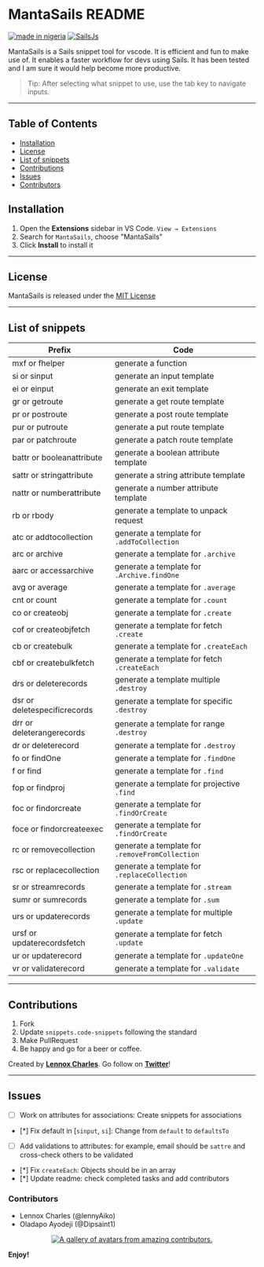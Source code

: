 # MantaSails README

[![made in nigeria](https://img.shields.io/badge/made%20in-nigeria-008751.svg?style=for-the-badge)](https://github.com/acekyd/made-in-nigeria) [![SailsJs](https://img.shields.io/badge/Framework-SailsJs-blue.svg?longCache=true&style=for-the-badge)](https://sailsjs.com/)

MantaSails is a Sails snippet tool for vscode. It is efficient and fun to make use of. It enables a faster workflow for devs using Sails. It has been tested and I am sure it would help become more productive.

> Tip: After selecting what snippet to use, use the tab key to navigate inputs.

---

## Table of Contents
- [Installation](#installation)
- [License](#license)
- [List of snippets](#list-of-snippets)
- [Contributions](#contributions)
- [Issues](#issues)
- [Contributors](#contributors)

## Installation

1. Open the **Extensions** sidebar in VS Code. `View → Extensions`
2. Search for `MantaSails`, choose "MantaSails"
3. Click **Install** to install it

---

## License

MantaSails is released under the [MIT License](https://github.com/lennyAiko/MantaSails/blob/main/LICENSE)

---

## List of snippets

| Prefix                       | Code                                            |
| ---------------------------- | ----------------------------------------------- |
| mxf or fhelper               | generate a function                             |
| si or sinput                 | generate an input template                      |
| ei or einput                 | generate an exit template                       |
| gr or getroute               | generate a get route template                   |
| pr or postroute              | generate a post route template                  |
| pur or putroute              | generate a put route template                   |
| par or patchroute            | generate a patch route template                 |
| battr or booleanattribute    | generate a boolean attribute template           |
| sattr or stringattribute     | generate a string attribute template            |
| nattr or numberattribute     | generate a number attribute template            |
| rb or rbody                  | generate a template to unpack request           |
| atc or addtocollection       | generate a template for `.addToCollection`      |
| arc or archive               | generate a template for `.archive`              |
| aarc or accessarchive        | generate a template for `.Archive.findOne`      |
| avg or average               | generate a template for `.average`              |
| cnt or count                 | generate a template for `.count`                |
| co or createobj              | generate a template for `.create`               |
| cof or createobjfetch        | generate a template for fetch `.create`         |
| cb or createbulk             | generate a template for `.createEach`           |
| cbf or createbulkfetch       | generate a template for fetch `.createEach`     |
| drs or deleterecords         | generate a template multiple `.destroy`         |
| dsr or deletespecificrecords | generate a template for specific `.destroy`     |
| drr or deleterangerecords    | generate a template for range `.destroy`        |
| dr or deleterecord           | generate a template for `.destroy`              |
| fo or findOne                | generate a template for `.findOne`              |
| f or find                    | generate a template for `.find`                 |
| fop or findproj              | generate a template for projective `.find`      |
| foc or findorcreate          | generate a template for `.findOrCreate`         |
| foce or findorcreateexec     | generate a template for `.findOrCreate`         |
| rc or removecollection       | generate a template for `.removeFromCollection` |
| rsc or replacecollection     | generate a template for `.replaceCollection`    |
| sr or streamrecords          | generate a template for `.stream`               |
| sumr or sumrecords           | generate a template for `.sum`                  |
| urs or updaterecords         | generate a template for multiple `.update`      |
| ursf or updaterecordsfetch   | generate a template for fetch `.update`         |
| ur or updaterecord           | generate a template for `.updateOne`            |
| vr or validaterecord         | generate a template for `.validate`             |

---

## Contributions

1. Fork
2. Update `snippets.code-snippets` following the standard
3. Make PullRequest
4. Be happy and go for a beer or coffee.

Created by **[Lennox Charles](https://github.com/lennyaiko)**.
Go follow on **[Twitter](https://twitter.com/c_lennyx)**!

---

## Issues

- [ ] Work on attributes for associations: Create snippets for associations
- [*] Fix default in [`sinput`, `si`]: Change from `default` to `defaultsTo`
- [ ] Add validations to attributes: for example, email should be `sattre` and cross-check others to be validated
- [*] Fix `createEach`: Objects should be in an array
- [*] Update readme: check completed tasks and add contributors

### Contributors
- Lennox Charles (@lennyAiko) 
- Oladapo Ayodeji (@Dipsaint1)

<a href="https://github.com/LennyAiko/MantaSails/graphs/contributors">
  <p align="center">
    <img src="https://contrib.rocks/image?repo=LennyAiko/MantaSails" alt="A gallery of avatars from amazing contributors." />
  </p>
</a>

**Enjoy!**
